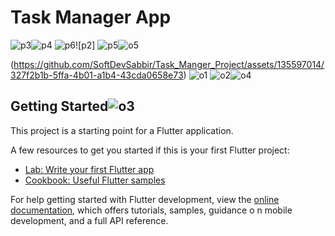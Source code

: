 # Task Manager App

![p3](https://github.com/SoftDevSabbir/Task_Manger_Project/assets/135597014/00c40c1b-0ffb-4fce-ab3f-411747897481)![p4](https://github.com/SoftDevSabbir/Task_Manger_Project/assets/135597014/d47b5198-be0e-4deb-9d1c-145256588942)
![p6](https://github.com/SoftDevSabbir/Task_Manger_Project/assets/135597014/1fbc200b-6d4c-41ed-831d-3d6f9164f44e)![p2]
![p5](https://github.com/SoftDevSabbir/Task_Manger_Project/assets/135597014/a7b27243-dc59-4f10-8c0f-616f4543dba8)![o5](https://github.com/SoftDevSabbir/Task_Manger_Project/assets/135597014/74d4f91f-781c-47f4-9740-13705ede58b7)

(https://github.com/SoftDevSabbir/Task_Manger_Project/assets/135597014/327f2b1b-5ffa-4b01-a1b4-43cda0658e73)
![o1](https://github.com/SoftDevSabbir/Task_Manger_Project/assets/135597014/6b954cce-6ac5-4e53-b3c6-930bbe21b113)
![o2](https://github.com/SoftDevSabbir/Task_Manger_Project/assets/135597014/a40b99b8-ebdf-4194-b715-985da778e8a6)![o4](https://github.com/SoftDevSabbir/Task_Manger_Project/assets/135597014/338e7686-ed37-40b9-82a4-db7fc1b946b4)


## Getting Started![o3](https://github.com/SoftDevSabbir/Task_Manger_Project/assets/135597014/f7cf6533-7bc2-4007-8a43-e10794f6ea9b)


This project is a starting point for a Flutter application.

A few resources to get you started if this is your first Flutter project:

- [Lab: Write your first Flutter app](https://docs.flutter.dev/get-started/codelab)
- [Cookbook: Useful Flutter samples](https://docs.flutter.dev/cookbook)

For help getting started with Flutter development, view the
[online documentation](https://docs.flutter.dev/), which offers tutorials,
samples, guidance o
n mobile development, and a full API reference.
